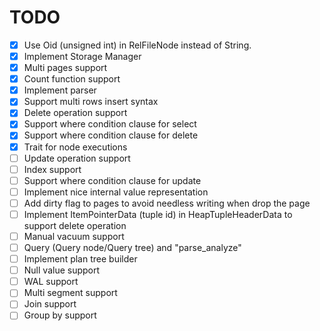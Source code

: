 # TODO

* [x] Use Oid (unsigned int) in RelFileNode instead of String.
* [x] Implement Storage Manager
* [x] Multi pages support
* [x] Count function support
* [x] Implement parser
* [x] Support multi rows insert syntax
* [x] Delete operation support
* [x] Support where condition clause for select
* [x] Support where condition clause for delete
* [x] Trait for node executions
* [ ] Update operation support
* [ ] Index support
* [ ] Support where condition clause for update
* [ ] Implement nice internal value representation
* [ ] Add dirty flag to pages to avoid needless writing when drop the page
* [ ] Implement ItemPointerData (tuple id) in HeapTupleHeaderData to support delete operation
* [ ] Manual vacuum support
* [ ] Query (Query node/Query tree) and "parse_analyze"
* [ ] Implement plan tree builder
* [ ] Null value support
* [ ] WAL support
* [ ] Multi segment support
* [ ] Join support
* [ ] Group by support
